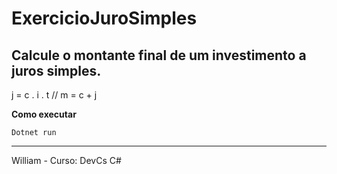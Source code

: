 # ExercicioJuroSimples

Calcule o montante final de um investimento a juros simples.
-------
j = c . i . t
// m = c + j


**Como executar**
````
Dotnet run
````

------
William - Curso: DevCs C#